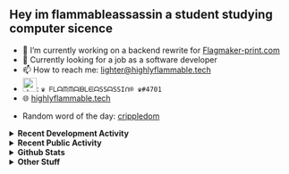 ## Hey im flammableassassin a student studying computer sicence

- 🔭 I’m currently working on a backend rewrite for [Flagmaker-print.com](https://flagmaker-print.com)
- 🌱  Currently looking for a job as a software developer
- 📫 How to reach me: [lighter@highlyflammable.tech](mailto:lighter@highlyflammable.tech?subject=Hello)
- <img src="https://discord.com/assets/2c21aeda16de354ba5334551a883b481.png" alt="drawing" width="25"/>: `♛ ᖴᒪᗩᙏᙏᗩᙖᒪᙓᗩSSᗩSSIᑎ® ♛#4701`
- 🌐 [highlyflammable.tech](https://highlyflammable.tech)

<!--START_SECTION:randomWord-->
- Random word of the day: [crippledom](https://www.wordnik.com/words/crippledom)
<!--END_SECTION:randomWord-->

<details>
  <summary><b>Recent Development Activity</b></summary>
  Doesn't record in dev containers
    <br> 
  
  <!--START_SECTION:waka-->
```text
XML          2 hrs 32 mins   ███████████████▓░░░░░░░░░   62.80 % 
YAML         1 hr 4 mins     ██████▓░░░░░░░░░░░░░░░░░░   26.66 % 
Docker       23 mins         ██▒░░░░░░░░░░░░░░░░░░░░░░   09.54 % 
JSON         2 mins          ▒░░░░░░░░░░░░░░░░░░░░░░░░   00.82 % 
```
<!--END_SECTION:waka-->

</details>

<details>
  <summary><b>Recent Public Activity</b></summary>
    <br>

  <!--START_SECTION:activity-->
1. ❗️ Opened issue [#1](https://github.com/flamableassassin/mycelium/issues/1) in [flamableassassin/mycelium](https://github.com/flamableassassin/mycelium)
2. 💪 Opened PR [#1](https://github.com/Flagmaker-Print/fastify-secure-session/pull/1) in [Flagmaker-Print/fastify-secure-session](https://github.com/Flagmaker-Print/fastify-secure-session)
3. 🗣 Commented on [#21](https://github.com/project-blurple/blurple-hammer/issues/21) in [project-blurple/blurple-hammer](https://github.com/project-blurple/blurple-hammer)
4. ❗️ Reopened issue [#2698](https://github.com/discord/discord-api-docs/issues/2698) in [discord/discord-api-docs](https://github.com/discord/discord-api-docs)
5. ❗️ Closed issue [#2698](https://github.com/discord/discord-api-docs/issues/2698) in [discord/discord-api-docs](https://github.com/discord/discord-api-docs)
  <!--END_SECTION:activity-->

</details>

<details>
  <summary><b>Github Stats</b></summary>
    <br>
    <p align="center">
      <img width="48%" src="https://github-readme-stats.vercel.app/api?username=flamableassassin&count_private=true&show_icons=true&theme=radical"/>
      <img width="48%" src="https://github-readme-streak-stats.herokuapp.com?user=flamableassassin&theme=neon-dark"/>
    </p>
  
</details>

<details>
  <summary><b>Other Stuff</b></summary>
  <br>
<a href="https://www.abuseipdb.com/user/67633" title="AbuseIPDB" alt="AbuseIPDB Contributor Badge">
	<img src="https://www.abuseipdb.com/contributor/67633.svg" style="width: 180px;">
</a>
  
</details>
